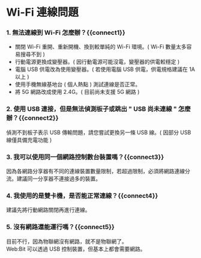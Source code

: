 # Wi-Fi 連線問題

### 1. 無法連線到 Wi-Fi 怎麼辦？{{connect1}}

- 關閉 Wi-Fi 重開、重新開機、換到較單純的 Wi-Fi 環境。( Wi-Fi 數量太多容易搜尋不到 )
- 行動電源更換成變壓器。( 因行動電源可能沒電，變壓器的供電較穩定 )
- 電腦 USB 供電改為使用變壓器。( 若使用電腦 USB 供電，供電規格建議在 1A 以上 )
- 使用手機無線基地台 ( 個人熱點 ) 測試連線是否正常。
- 將 5G 網路改成使用 2.4G。( 目前尚未支援 5G 網路 )

### 2. 使用 USB 連接，但是無法偵測板子或跳出 " USB 尚未連線 " 怎麼辦？{{connect2}}

偵測不到板子表示 USB 傳輸問題，請您嘗試更換另一條 USB 線。( 因部分 USB 線僅具備充電功能 )

### 3. 我可以使用同一個網路控制數台裝置嗎？{{connect3}}

因為各網路分享器有不同的連線裝置數量限制，若超過限制，必須將網路連線分流。建議同一分享器不連接過多的裝置。

### 4. 我使用的是雙卡機，是否能正常連線？{{connect4}}

建議先將行動網路關閉再進行連線。

### 5. 沒有網路還能運行嗎？{{connect5}}

目前不行，因為物聯網沒有網路，就不是物聯網了。  
Web:Bit 可以透過 USB 控制裝置，但基本上都會需要網路。

